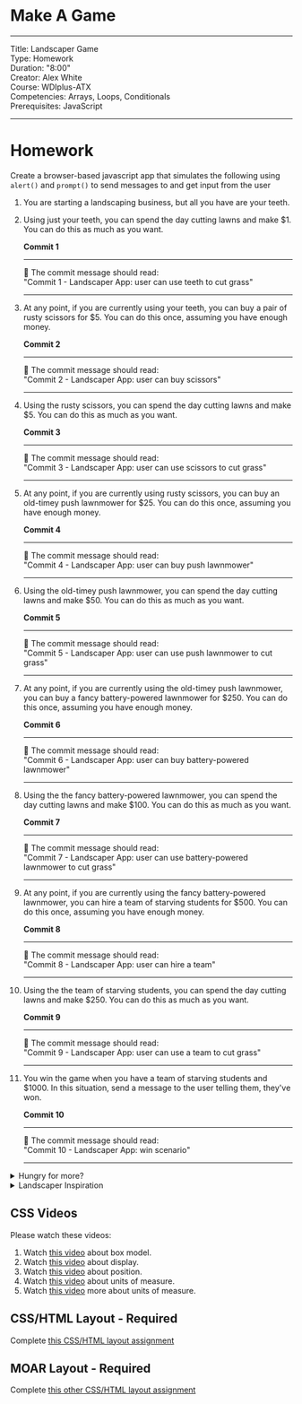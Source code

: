 # Make A Game
---
Title: Landscaper Game<br>
Type: Homework<br>
Duration: "8:00"<br>
Creator: Alex White<br>
    Course: WDIplus-ATX<br>
Competencies: Arrays, Loops, Conditionals <br>
Prerequisites: JavaScript <br>

---
# Homework

Create a browser-based javascript app that simulates the following using `alert()` and `prompt()` to send messages to and get input from the user

1. You are starting a landscaping business, but all you have are your teeth.
1. Using just your teeth, you can spend the day cutting lawns and make $1.  You can do this as much as you want.

    **Commit 1** <br>
    <hr>
    &#x1F534; The commit message should read: <br>
    "Commit 1 - Landscaper App: user can use teeth to cut grass"
    <hr>

1. At any point, if you are currently using your teeth, you can buy a pair of rusty scissors for $5.  You can do this once, assuming you have enough money.

    **Commit 2** <br>
    <hr>
    &#x1F534; The commit message should read: <br>
    "Commit 2 - Landscaper App: user can buy scissors"
    <hr>

1. Using the rusty scissors, you can spend the day cutting lawns and make $5.  You can do this as much as you want.

    **Commit 3** <br>
    <hr>
    &#x1F534; The commit message should read: <br>
    "Commit 3 - Landscaper App: user can use scissors to cut grass"
    <hr>

1. At any point, if you are currently using rusty scissors, you can buy an old-timey push lawnmower for $25.  You can do this once, assuming you have enough money.

    **Commit 4** <br>
    <hr>
    &#x1F534; The commit message should read: <br>
    "Commit 4 - Landscaper App: user can buy push lawnmower"
    <hr>

1. Using the old-timey push lawnmower, you can spend the day cutting lawns and make $50.  You can do this as much as you want.

    **Commit 5** <br>
    <hr>
    &#x1F534; The commit message should read: <br>
    "Commit 5 - Landscaper App: user can use push lawnmower to cut grass"
    <hr>

1. At any point, if you are currently using the old-timey push lawnmower, you can buy a fancy battery-powered lawnmower for $250.  You can do this once, assuming you have enough money.

    **Commit 6** <br>
    <hr>
    &#x1F534; The commit message should read: <br>
    "Commit 6 - Landscaper App: user can buy battery-powered lawnmower"
    <hr>

1. Using the the fancy battery-powered lawnmower, you can spend the day cutting lawns and make $100.  You can do this as much as you want.

    **Commit 7** <br>
    <hr>
    &#x1F534; The commit message should read: <br>
    "Commit 7 - Landscaper App: user can use battery-powered lawnmower to cut grass"
    <hr>

1. At any point, if you are currently using the fancy battery-powered lawnmower, you can hire a team of starving students for $500.  You can do this once, assuming you have enough money.

    **Commit 8** <br>
    <hr>
    &#x1F534; The commit message should read: <br>
    "Commit 8 - Landscaper App: user can hire a team"
    <hr>

1. Using the the team of starving students, you can spend the day cutting lawns and make $250.  You can do this as much as you want.

    **Commit 9** <br>
    <hr>
    &#x1F534; The commit message should read: <br>
    "Commit 9 - Landscaper App: user can use a team to cut grass"
    <hr>

1. You win the game when you have a team of starving students and $1000.  In this situation, send a message to the user telling them, they've won.

    **Commit 10** <br>
    <hr>
    &#x1F534; The commit message should read: <br>
    "Commit 10 - Landscaper App: win scenario"
    <hr>

<details><summary>Hungry for more?</summary>

1. Add the ability to reset the game at any point so that you can play again
1. Make it so that a user can have multiple tools, and money earned each day is increased appropriately (e.g. 2 scissors, and an old-timey push lawnmower means you earn $60/day )
1. Once you've implemented multiple tools, make it so you can sell tools for half price

</details>

<details><summary>Landscaper Inspiration</summary>
One of our students went above and beyond with her game:

![first screen](https://i.imgur.com/ekQLWtZ.png)

![options](https://i.imgur.com/txAHwK0.png)

![more options](https://i.imgur.com/o8Dc5tF.png)

![buying tools](https://i.imgur.com/2olGG6o.png)

![more options](https://i.imgur.com/YHLD4Sd.png)

![end](https://i.imgur.com/N9f7BkA.png)
</details>

## CSS Videos

Please watch these videos:

1. Watch [this video](https://www.youtube.com/watch?v=HNgdhp1_kEE&index=6&list=PLdnONIhPScST0Vy4LrIZiYKpFNoxgyH7J) about box model.
1. Watch [this video](https://www.youtube.com/watch?v=qjSe_K3agYc&index=7&list=PLdnONIhPScST0Vy4LrIZiYKpFNoxgyH7J) about display.
1. Watch [this video](https://www.youtube.com/watch?v=zH8kjJdvmOs&index=8&list=PLdnONIhPScST0Vy4LrIZiYKpFNoxgyH7J) about position.
1. Watch [this video](https://www.youtube.com/watch?v=5axuSSBIMuQ&index=9&list=PLdnONIhPScST0Vy4LrIZiYKpFNoxgyH7J) about units of measure.
1. Watch [this video](https://www.youtube.com/watch?v=ZfxNpQm6m2g&index=10&list=PLdnONIhPScST0Vy4LrIZiYKpFNoxgyH7J) more about units of measure.

## CSS/HTML Layout - Required

Complete [this CSS/HTML layout assignment](CSS_ECardly)

## MOAR Layout - Required

Complete [this other CSS/HTML layout assignment](oscar)
